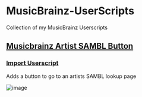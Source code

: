 # MusicBrainz-UserScripts
 Collection of my MusicBrainz Userscripts

## [Musicbrainz Artist SAMBL Button](https://github.com/Lioncat6/MusicBrainz-UserScripts/blob/main/Musicbrainz-Artist-SAMBL-Button)
### **[Import Userscript](https://github.com/Lioncat6/MusicBrainz-UserScripts/raw/main/Musicbrainz-Artist-SAMBL-Button.js)**
Adds a button to go to an artists SAMBL lookup page
   
![image](https://github.com/user-attachments/assets/83abc041-48c1-4582-8ec7-2564731edc21)
